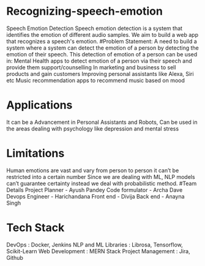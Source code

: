 # Recognizing-speech-emotion
Speech Emotion Detection Speech emotion detection is a system that identifies the emotion of different audio samples. We aim to build a web app that recognizes a speech's emotion.
#Problem Statement:
A need to build a system where a system can detect the emotion of a person by detecting the emotion of their speech. This detection of emotion of a person can be used in:
Mental Health apps to detect emotion of a person via their speech and provide them support/counselling
In marketing and business to sell products and gain customers
Improving personal assistants like Alexa, Siri etc
Music recommendation apps to recommend music based on mood
# Applications 
It can be a Advancement in Personal Assistants and Robots, Can be used in the areas dealing with psychology like depression and mental stress
# Limitations 
Human emotions are vast and vary from person to person it can’t be restricted into a certain number
Since we are dealing with ML, NLP models can’t guarantee certainty instead we deal with probabilistic method.
#Team Details
Project Planner - Ayush Pandey
Code formulator - Archa Dave
Devops Engineer - Harichandana 
Front end - Divija 
Back end - Anayna Singh 
# Tech Stack
DevOps : Docker, Jenkins
NLP and ML Libraries : Librosa, Tensorflow, Scikit-Learn
Web Development : MERN Stack
Project Management : Jira, Github




